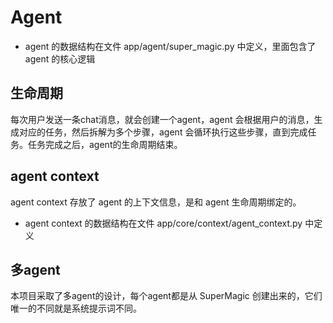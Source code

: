 # Agent

- agent 的数据结构在文件 app/agent/super_magic.py 中定义，里面包含了 agent 的核心逻辑

## 生命周期

每次用户发送一条chat消息，就会创建一个agent，agent 会根据用户的消息，生成对应的任务，然后拆解为多个步骤，agent 会循环执行这些步骤，直到完成任务。任务完成之后，agent的生命周期结束。

## agent context

agent context 存放了 agent 的上下文信息，是和 agent 生命周期绑定的。

- agent context 的数据结构在文件 app/core/context/agent_context.py 中定义

## 多agent

本项目采取了多agent的设计，每个agent都是从 SuperMagic 创建出来的，它们唯一的不同就是系统提示词不同。
